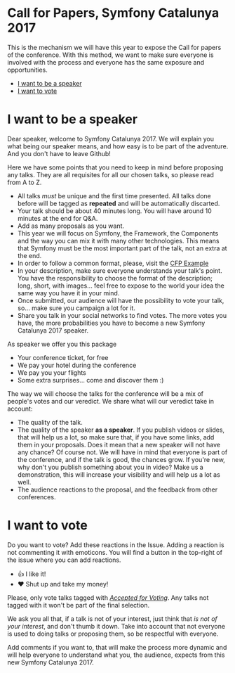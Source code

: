 # Call for Papers, Symfony Catalunya 2017

This is the mechanism we will have this year to expose the Call for papers of the conference. With this method,
we want to make sure everyone is involved with the process and everyone has the same exposure and opportunities.

* [I want to be a speaker](#i-want-to-be-a-speaker)
* [I want to vote](#i-want-to-vote)

# I want to be a speaker

Dear speaker, welcome to Symfony Catalunya 2017. We will explain you what being our speaker means, and how easy
is to be part of the adventure. And you don't have to leave Github!

Here we have some points that you need to keep in mind before proposing any talks. They are all requisites for all
our chosen talks, so please read from A to Z.

- All talks *must* be unique and the first time presented. All talks done before will be tagged as **repeated** and will
be automatically discarted.
- Your talk should be about 40 minutes long. You will have around 10 minutes at the end for Q&A.
- Add as many proposals as you want.
- This year we will focus on Symfony, the Framework, the Components and the way you can mix it with many other technologies.
This means that Symfony must be the most important part of the talk, not an extra at the end.
- In order to follow a common format, please, visit the [CFP Example](https://github.com/symfony-cat/cfp-2017/issues/2)
- In your description, make sure everyone understands your talk's point. You have the responsibility to choose the format of the description; long, short, with images... feel free to expose to the world your idea the same way you have it in your mind.
- Once submitted, our audience will have the possibility to vote your talk, so... make sure you campaign a lot for it.
- Share you talk in your social networks to find votes. The more votes you have, the more probabilities you have to become a
new Symfony Catalunya 2017 speaker.

As speaker we offer you this package

- Your conference ticket, for free
- We pay your hotel during the conference
- We pay you your flights
- Some extra surprises... come and discover them :)

The way we will choose the talks for the conference will be a mix of people's votes and our veredict. We share what will
our veredict take in account:

- The quality of the talk.
- The quality of the speaker **as a speaker**. If you publish videos or slides, that will help us a lot, so make sure that, if
you have some links, add them in your proposals. Does it mean that a new speaker will not have any chance? Of course not. We
will have in mind that everyone is part of the conference, and if the talk is good, the chances grow. If you're new, why
don't you publish something about you in video? Make us a demonstration, this will increase your visibility and will help us
a lot as well.
- The audience reactions to the proposal, and the feedback from other conferences.

# I want to vote

Do you want to vote? Add these reactions in the Issue. Adding a reaction is not commenting it with emoticons. You will find
a button in the top-right of the issue where you can add reactions.
- 👍 I like it!
- ❤️ Shut up and take my money!

Please, only vote talks tagged with [*Accepted for Voting*](https://github.com/symfony-cat/cfp-2017/issues?q=is%3Aissue+is%3Aopen+label%3A%22Accepted+for+voting%22). Any talks not tagged with it won't be part of the final selection.

We ask you all that, if a talk is not of your interest, just think that *is not of your interest*, and don't thumb it
down. Take into account that not everyone is used to doing talks or proposing them, so be respectful with everyone.

Add comments if you want to, that will make the process more dynamic and will help everyone to understand what you, the
audience, expects from this new Symfony Catalunya 2017.
